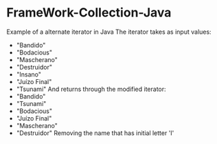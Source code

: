 # FrameWork-Collection-Java
Example of a alternate iterator in Java
The iterator takes as input values:
*  "Bandido"
*  "Bodacious"
*  "Mascherano"
*  "Destruidor"
*  "Insano"
*  "Juízo Final"
*  "Tsunami"
And returns through the modified iterator:
*  "Bandido"
*  "Tsunami"
*  "Bodacious"
*  "Juízo Final"
*  "Mascherano"
*  "Destruidor"
Removing the name that has initial letter 'I'
